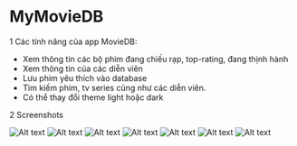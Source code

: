 # MyMovieDB

1 Các tính năng của app MovieDB:

- Xem thông tin các bộ phim đang chiếu rạp, top-rating, đang thịnh hành
- Xem thông tin của các diễn viên
- Lưu phim yêu thích vào database
- Tìm kiếm phim, tv series cũng như các diễn viên.
- Có thể thay đổi theme light hoặc dark

2 Screenshots

![Alt text](https://imgur.com/YUktF34 "Movie Screen")
![Alt text](https://imgur.com/ShVHjcX "Favorite Screen")
![Alt text](https://imgur.com/kwoCv88 "Detail Movie Screen")
![Alt text](https://imgur.com/AiZ8hRG "Detail Movie Screen")
![Alt text](https://imgur.com/OkkHtOz "Search Screen")
![Alt text](https://imgur.com/kggi5qd "Change theme dialog")
![Alt text](https://imgur.com/rZ52PcN "Detail Actor Screen")
